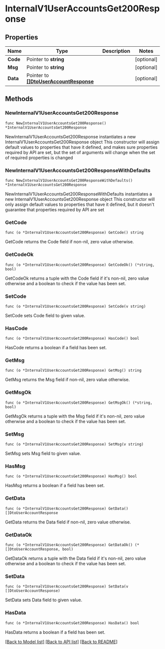 # InternalV1UserAccountsGet200Response

## Properties

Name | Type | Description | Notes
------------ | ------------- | ------------- | -------------
**Code** | Pointer to **string** |  | [optional]
**Msg** | Pointer to **string** |  | [optional]
**Data** | Pointer to [**[]DtoUserAccountResponse**](DtoUserAccountResponse.md) |  | [optional]

## Methods

### NewInternalV1UserAccountsGet200Response

`func NewInternalV1UserAccountsGet200Response() *InternalV1UserAccountsGet200Response`

NewInternalV1UserAccountsGet200Response instantiates a new InternalV1UserAccountsGet200Response object
This constructor will assign default values to properties that have it defined,
and makes sure properties required by API are set, but the set of arguments
will change when the set of required properties is changed

### NewInternalV1UserAccountsGet200ResponseWithDefaults

`func NewInternalV1UserAccountsGet200ResponseWithDefaults() *InternalV1UserAccountsGet200Response`

NewInternalV1UserAccountsGet200ResponseWithDefaults instantiates a new InternalV1UserAccountsGet200Response object
This constructor will only assign default values to properties that have it defined,
but it doesn't guarantee that properties required by API are set

### GetCode

`func (o *InternalV1UserAccountsGet200Response) GetCode() string`

GetCode returns the Code field if non-nil, zero value otherwise.

### GetCodeOk

`func (o *InternalV1UserAccountsGet200Response) GetCodeOk() (*string, bool)`

GetCodeOk returns a tuple with the Code field if it's non-nil, zero value otherwise
and a boolean to check if the value has been set.

### SetCode

`func (o *InternalV1UserAccountsGet200Response) SetCode(v string)`

SetCode sets Code field to given value.

### HasCode

`func (o *InternalV1UserAccountsGet200Response) HasCode() bool`

HasCode returns a boolean if a field has been set.

### GetMsg

`func (o *InternalV1UserAccountsGet200Response) GetMsg() string`

GetMsg returns the Msg field if non-nil, zero value otherwise.

### GetMsgOk

`func (o *InternalV1UserAccountsGet200Response) GetMsgOk() (*string, bool)`

GetMsgOk returns a tuple with the Msg field if it's non-nil, zero value otherwise
and a boolean to check if the value has been set.

### SetMsg

`func (o *InternalV1UserAccountsGet200Response) SetMsg(v string)`

SetMsg sets Msg field to given value.

### HasMsg

`func (o *InternalV1UserAccountsGet200Response) HasMsg() bool`

HasMsg returns a boolean if a field has been set.

### GetData

`func (o *InternalV1UserAccountsGet200Response) GetData() []DtoUserAccountResponse`

GetData returns the Data field if non-nil, zero value otherwise.

### GetDataOk

`func (o *InternalV1UserAccountsGet200Response) GetDataOk() (*[]DtoUserAccountResponse, bool)`

GetDataOk returns a tuple with the Data field if it's non-nil, zero value otherwise
and a boolean to check if the value has been set.

### SetData

`func (o *InternalV1UserAccountsGet200Response) SetData(v []DtoUserAccountResponse)`

SetData sets Data field to given value.

### HasData

`func (o *InternalV1UserAccountsGet200Response) HasData() bool`

HasData returns a boolean if a field has been set.


[[Back to Model list]](../README.md#documentation-for-models) [[Back to API list]](../README.md#documentation-for-api-endpoints) [[Back to README]](../README.md)

